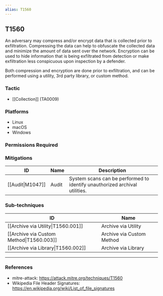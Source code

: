 ```yaml
---
alias: T1560
---
```


## T1560

An adversary may compress and/or encrypt data that is collected prior to exfiltration. Compressing the data can help to obfuscate the collected data and minimize the amount of data sent over the network. Encryption can be used to hide information that is being exfiltrated from detection or make exfiltration less conspicuous upon inspection by a defender.

Both compression and encryption are done prior to exfiltration, and can be performed using a utility, 3rd party library, or custom method.


### Tactic
- [[Collection]] (TA0009)

### Platforms
- Linux
- macOS
- Windows

### Permissions Required

### Mitigations

| ID | Name | Description |
| --- | --- | --- |
| [[Audit\|M1047]] | Audit | System scans can be performed to identify unauthorized archival utilities. |

### Sub-techniques

| ID | Name |
| --- | --- |
| [[Archive via Utility\|T1560.001]] | Archive via Utility |
| [[Archive via Custom Method\|T1560.003]] | Archive via Custom Method |
| [[Archive via Library\|T1560.002]] | Archive via Library |


---
### References

- mitre-attack: https://attack.mitre.org/techniques/T1560
- Wikipedia File Header Signatures: https://en.wikipedia.org/wiki/List_of_file_signatures
